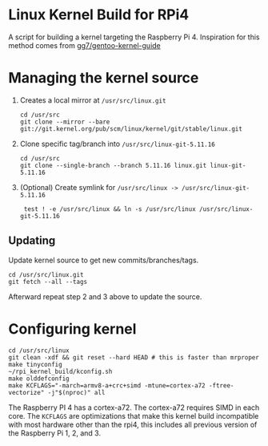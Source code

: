 # Linux Kernel Build for RPi4

A script for building a kernel targeting the Raspberry Pi 4. Inspiration for this method comes from [gg7/gentoo-kernel-guide](https://github.com/gg7/gentoo-kernel-guide)

# Managing the kernel source

1. Creates a local mirror at `/usr/src/linux.git` 

       cd /usr/src
       git clone --mirror --bare git://git.kernel.org/pub/scm/linux/kernel/git/stable/linux.git

2. Clone specific tag/branch into `/usr/src/linux-git-5.11.16`

       cd /usr/src
       git clone --single-branch --branch 5.11.16 linux.git linux-git-5.11.16

3. (Optional) Create symlink for `/usr/src/linux -> /usr/src/linux-git-5.11.16`
        
        test ! -e /usr/src/linux && ln -s /usr/src/linux /usr/src/linux-git-5.11.16

## Updating
Update kernel source to get new commits/branches/tags.

    cd /usr/src/linux.git
    git fetch --all --tags

Afterward repeat step 2 and 3 above to update the source.

# Configuring kernel

    cd /usr/src/linux
    git clean -xdf && git reset --hard HEAD # this is faster than mrproper
    make tinyconfig
    ~/rpi_kernel_build/kconfig.sh
    make olddefconfig
    make KCFLAGS="-march=armv8-a+crc+simd -mtune=cortex-a72 -ftree-vectorize" -j"$(nproc)" all
    
The Raspberry PI 4 has a cortex-a72. The cortex-a72 requires SIMD in each core. The `KCFLAGS` are optimizations that make this kernel build incompatible with most hardware other than the rpi4, this includes all previous version of the Raspberry Pi 1, 2, and 3.

